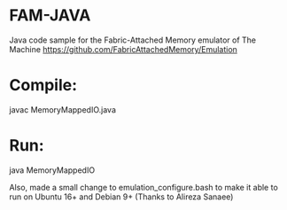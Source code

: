 # FAM-JAVA
Java code sample for the Fabric-Attached Memory emulator of The Machine
https://github.com/FabricAttachedMemory/Emulation

# Compile:
javac MemoryMappedIO.java


# Run:
java MemoryMappedIO

Also, made a small change to emulation_configure.bash to make it able to run on Ubuntu 16+ and Debian 9+ (Thanks to Alireza Sanaee)
